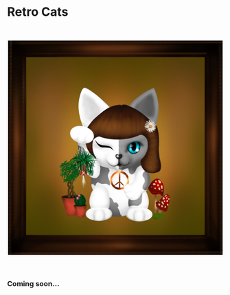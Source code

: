 # Retro Cats

<br/>
<p align="center">
<img src="./img/cat.jpeg" width="500" alt="Retro Cat">
</p>
<br/>

### Coming soon...
